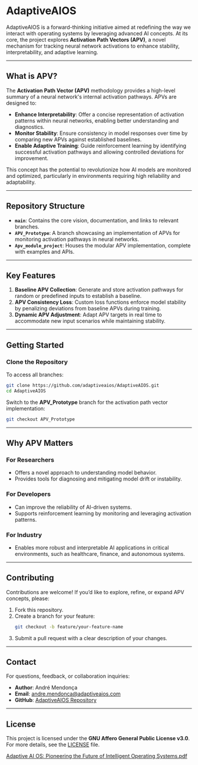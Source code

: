 
# **AdaptiveAIOS**

AdaptiveAIOS is a forward-thinking initiative aimed at redefining the way we interact with operating systems by leveraging advanced AI concepts. At its core, the project explores **Activation Path Vectors (APV)**, a novel mechanism for tracking neural network activations to enhance stability, interpretability, and adaptive learning.

---

## **What is APV?**

The **Activation Path Vector (APV)** methodology provides a high-level summary of a neural network's internal activation pathways. APVs are designed to:

- **Enhance Interpretability**: Offer a concise representation of activation patterns within neural networks, enabling better understanding and diagnostics.
- **Monitor Stability**: Ensure consistency in model responses over time by comparing new APVs against established baselines.
- **Enable Adaptive Training**: Guide reinforcement learning by identifying successful activation pathways and allowing controlled deviations for improvement.

This concept has the potential to revolutionize how AI models are monitored and optimized, particularly in environments requiring high reliability and adaptability.

---

## **Repository Structure**

- **`main`**: Contains the core vision, documentation, and links to relevant branches.
- **`APV_Prototype`**: A branch showcasing an implementation of APVs for monitoring activation pathways in neural networks.
- **`Apv_module_project`**: Houses the modular APV implementation, complete with examples and APIs.

---

## **Key Features**

1. **Baseline APV Collection**: Generate and store activation pathways for random or predefined inputs to establish a baseline.
2. **APV Consistency Loss**: Custom loss functions enforce model stability by penalizing deviations from baseline APVs during training.
3. **Dynamic APV Adjustment**: Adapt APV targets in real time to accommodate new input scenarios while maintaining stability.

---

## **Getting Started**

### **Clone the Repository**
To access all branches:
```bash
git clone https://github.com/adaptiveaios/AdaptiveAIOS.git
cd AdaptiveAIOS
```

Switch to the **APV_Prototype** branch for the activation path vector implementation:
```bash
git checkout APV_Prototype
```

---

## **Why APV Matters**

### **For Researchers**
- Offers a novel approach to understanding model behavior.
- Provides tools for diagnosing and mitigating model drift or instability.

### **For Developers**
- Can improve the reliability of AI-driven systems.
- Supports reinforcement learning by monitoring and leveraging activation patterns.

### **For Industry**
- Enables more robust and interpretable AI applications in critical environments, such as healthcare, finance, and autonomous systems.

---

## **Contributing**
Contributions are welcome! If you’d like to explore, refine, or expand APV concepts, please:
1. Fork this repository.
2. Create a branch for your feature:
   ```bash
   git checkout -b feature/your-feature-name
   ```
3. Submit a pull request with a clear description of your changes.

---

## **Contact**
For questions, feedback, or collaboration inquiries:
- **Author**: André Mendonça
- **Email**: andre.mendonca@adaptiveaios.com
- **GitHub**: [AdaptiveAIOS Repository](https://github.com/adaptiveaios/AdaptiveAIOS)

---

## **License**
This project is licensed under the **GNU Affero General Public License v3.0**. For more details, see the [LICENSE](LICENSE) file.


[Adaptive AI OS: Pioneering the Future of Intelligent Operating Systems.pdf](https://github.com/user-attachments/files/17777038/Adaptive.AI.OS.Pioneering.the.Future.of.Intelligent.Operating.Systems.pdf)
